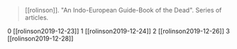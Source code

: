 > [[rolinson]]. "An Indo-European Guide-Book of the Dead". Series of articles.

0 [[rolinson2019-12-23]]
1 [[rolinson2019-12-24]]
2 [[rolinson2019-12-26]]
3 [[rolinson2019-12-28]]